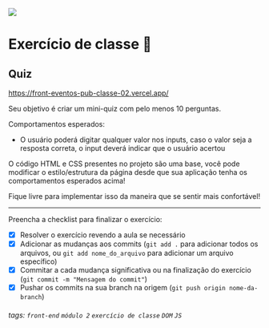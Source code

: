 ![](https://i.imgur.com/xG74tOh.png)

# Exercício de classe 🏫

## Quiz

<https://front-eventos-pub-classe-02.vercel.app/>

Seu objetivo é criar um mini-quiz com pelo menos 10 perguntas.

Comportamentos esperados:

- O usuário poderá digitar qualquer valor nos inputs, caso o valor seja a resposta correta, o input deverá indicar que o usuário acertou

O código HTML e CSS presentes no projeto são uma base, você pode modificar o estilo/estrutura da página desde que sua aplicação tenha os comportamentos esperados acima!

Fique livre para implementar isso da maneira que se sentir mais confortável!

---

Preencha a checklist para finalizar o exercício:

- [x] Resolver o exercício revendo a aula se necessário
- [x] Adicionar as mudanças aos commits (`git add .` para adicionar todos os arquivos, ou `git add nome_do_arquivo` para adicionar um arquivo específico)
- [x] Commitar a cada mudança significativa ou na finalização do exercício (`git commit -m "Mensagem do commit"`)
- [x] Pushar os commits na sua branch na origem (`git push origin nome-da-branch`)

###### tags: `front-end` `módulo 2` `exercício de classe` `DOM` `JS`
